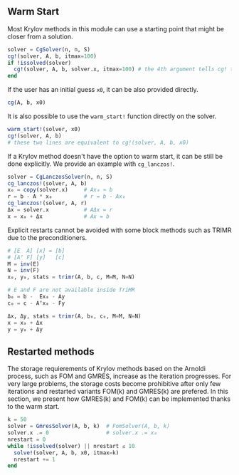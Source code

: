 ## Warm Start

Most Krylov methods in this module can use a starting point that might be closer from a solution.

```julia
solver = CgSolver(n, n, S)
cg!(solver, A, b, itmax=100)
if !issolved(solver)
  cg!(solver, A, b, solver.x, itmax=100) # the 4th argument tells cg! to start from solver.x
end
```

If the user has an initial guess `x0`, it can be also provided directly.

```julia
cg(A, b, x0)
```

It is also possible to use the `warm_start!` function directly on the solver.

```julia
warm_start!(solver, x0)
cg!(solver, A, b)
# these two lines are equivalent to cg!(solver, A, b, x0)
```

If a Krylov method doesn't have the option to warm start, it can be still be done explicitly.
We provide an example with `cg_lanczos!`.

```julia
solver = CgLanczosSolver(n, n, S)
cg_lanczos!(solver, A, b)
x₀ = copy(solver.x)     # Ax₀ ≈ b
r = b - A * x₀          # r = b - Ax₀
cg_lanczos!(solver, A, r)
Δx = solver.x           # AΔx = r
x = x₀ + Δx             # Ax = b
```

Explicit restarts cannot be avoided with some block methods such as TRIMR due to the preconditioners.

```julia
# [E  A] [x] = [b]
# [Aᵀ F] [y]   [c]
M = inv(E)
N = inv(F)
x₀, y₀, stats = trimr(A, b, c, M=M, N=N)

# E and F are not available inside TriMR
b₀ = b -  Ex₀ - Ay
c₀ = c - Aᵀx₀ - Fy

Δx, Δy, stats = trimr(A, b₀, c₀, M=M, N=N)
x = x₀ + Δx
y = y₀ + Δy
```

## Restarted methods

The storage requierements of Krylov methods based on the Arnoldi process, such as FOM and GMRES, increase as the iteration progresses.
For very large problems, the storage costs become prohibitive after only few iterations and restarted variants FOM(k) and GMRES(k) are prefered.
In this section, we present how GMRES(k) and FOM(k) can be implemented thanks to the warm start.

```julia
k = 50
solver = GmresSolver(A, b, k)  # FomSolver(A, b, k)
solver.x .= 0                  # solver.x .= x₀ 
nrestart = 0
while !issolved(solver) || nrestart ≤ 10
  solve!(solver, A, b, x0, itmax=k)
  nrestart += 1
end
```
